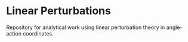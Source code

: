 # Linear Perturbations

Repository for analytical work using linear perturbation theory in angle-action coordinates.
